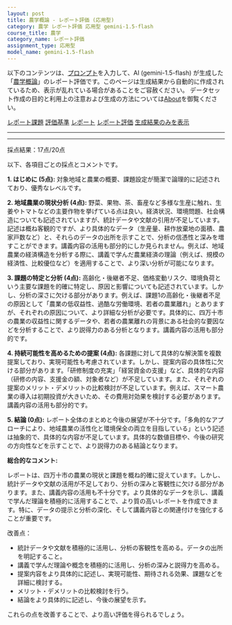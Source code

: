 ```yaml
---
layout: post
title: 農学概論 - レポート評価 (応用型)
category: 農学 レポート評価 応用型 gemini-1.5-flash
course_title: 農学
category_name: レポート評価
assignment_type: 応用型
model_name: gemini-1.5-flash
---
```


以下のコンテンツは、[プロンプト](https://github.com/takedatoshiyuki/synthetic_assignments/tree/main/generated/農学/gemini-1.5-flash/prompt_レポート評価-応用型.md)を入力して、AI (gemini-1.5-flash) が生成した「[農学概論](/contents/農学/)」のレポート評価です。このページは生成結果から自動的に作成されているため、表示が乱れている場合があることをご容赦ください。
データセット作成の目的と利用上の注意および生成の方法については[About](/About)を御覧ください。

[レポート課題](../レポート課題-応用型)
[評価基準](../評価基準-応用型)
[レポート](../レポート-応用型)
[レポート評価](../レポート評価-応用型)
[生成結果のみを表示](https://github.com/takedatoshiyuki/synthetic_assignments/tree/main/generated/農学/gemini-1.5-flash/レポート評価-応用型.md)
  

***
***
  
採点結果：17点/20点

以下、各項目ごとの採点とコメントです。

**1. はじめに (5点):**  対象地域と農業の概要、課題設定が簡潔で論理的に記述されており、優秀なレベルです。

**2. 地域農業の現状分析 (4点):**  野菜、果物、茶、畜産など多様な生産に触れ、生姜やトマトなどの主要作物を挙げている点は良い。経済状況、環境問題、社会構造についても記述されていますが、統計データや文献の引用が不足しています。記述は概ね客観的ですが、より具体的なデータ（生産量、耕作放棄地の面積、農家戸数など）と、それらのデータの出所を示すことで、分析の信憑性と深みを増すことができます。講義内容の活用も部分的にしか見られません。例えば、地域農業の経済構造を分析する際に、講義で学んだ農業経済の理論（例えば、規模の経済性、比較優位など）を適用することで、より深い分析が可能になります。

**3. 課題の特定と分析 (4点):** 高齢化・後継者不足、価格変動リスク、環境負荷という主要な課題を的確に特定し、原因と影響についても記述されています。しかし、分析の深さに欠ける部分があります。例えば、課題1の高齢化・後継者不足の原因として「農業の低収益性、過酷な労働環境、若者の農業離れ」とありますが、それぞれの原因について、より詳細な分析が必要です。具体的に、四万十市の農業の収益性に関するデータや、若者の農業離れの背景にある社会的な要因などを分析することで、より説得力のある分析となります。講義内容の活用も部分的です。

**4. 持続可能性を高めるための提案 (4点):**  各課題に対して具体的な解決策を複数提案しており、実現可能性も考慮されています。しかし、提案内容の具体性に欠ける部分があります。「研修制度の充実」「経営資金の支援」など、具体的な内容（研修の内容、支援金の額、対象者など）が不足しています。また、それぞれの提案のメリット・デメリットの比較検討が不足しています。例えば、スマート農業の導入は初期投資が大きいため、その費用対効果を検討する必要があります。講義内容の活用も部分的です。

**5. 結論 (0点):**  レポート全体のまとめと今後の展望が不十分です。「多角的なアプローチにより、地域農業の活性化と環境保全の両立を目指している」という記述は抽象的で、具体的な内容が不足しています。具体的な数値目標や、今後の研究の方向性などを示すことで、より説得力のある結論となります。


**総合的なコメント:**

レポートは、四万十市の農業の現状と課題を概ね的確に捉えています。しかし、統計データや文献の活用が不足しており、分析の深みと客観性に欠ける部分があります。また、講義内容の活用も不十分です。より具体的なデータを示し、講義で学んだ理論を積極的に活用することで、より質の高いレポートを作成できます。特に、データの提示と分析の深化、そして講義内容との関連付けを強化することが重要です。


改善点：

* 統計データや文献を積極的に活用し、分析の客観性を高める。データの出所を明記すること。
* 講義で学んだ理論や概念を積極的に活用し、分析の深みと説得力を高める。
* 提案内容をより具体的に記述し、実現可能性、期待される効果、課題などを詳細に検討する。
* メリット・デメリットの比較検討を行う。
* 結論をより具体的に記述し、今後の展望を示す。


これらの点を改善することで、より高い評価を得られるでしょう。
